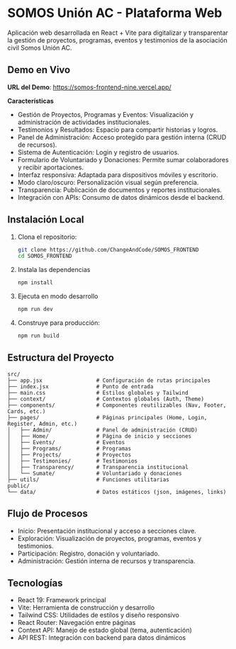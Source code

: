 # SOMOS Unión AC - Plataforma Web

Aplicación web desarrollada en React + Vite para digitalizar y transparentar la gestión de proyectos, programas, eventos y testimonios de la asociación civil Somos Unión AC.

## Demo en Vivo

**URL del Demo**: https://somos-frontend-nine.vercel.app/

**Características**

- Gestión de Proyectos, Programas y Eventos: Visualización y administración de actividades institucionales.
- Testimonios y Resultados: Espacio para compartir historias y logros.
- Panel de Administración: Acceso protegido para gestión interna (CRUD de recursos).
- Sistema de Autenticación: Login y registro de usuarios.
- Formulario de Voluntariado y Donaciones: Permite sumar colaboradores y recibir aportaciones.
- Interfaz responsiva: Adaptada para dispositivos móviles y escritorio.
- Modo claro/oscuro: Personalización visual según preferencia.
- Transparencia: Publicación de documentos y reportes institucionales.
- Integración con APIs: Consumo de datos dinámicos desde el backend.

## Instalación Local

1. Clona el repositorio:
   ```bash
   git clone https://github.com/ChangeAndCode/SOMOS_FRONTEND
   cd SOMOS_FRONTEND
   ```
2. Instala las dependencias
   ```bash
   npm install
   ```
3. Ejecuta en modo desarrollo
   ```bash
   npm run dev
   ```
4. Construye para producción:
   ```bash
   npm run build
   ```

## Estructura del Proyecto

```text
src/
├── app.jsx                 # Configuración de rutas principales
├── index.jsx               # Punto de entrada
├── main.css                # Estilos globales y Tailwind
├── context/                # Contextos globales (Auth, Theme)
├── components/             # Componentes reutilizables (Nav, Footer, Cards, etc.)
├── pages/                  # Páginas principales (Home, Login, Register, Admin, etc.)
│   ├── Admin/              # Panel de administración (CRUD)
│   ├── Home/               # Página de inicio y secciones
│   ├── Events/             # Eventos
│   ├── Programs/           # Programas
│   ├── Projects/           # Proyectos
│   ├── Testimonies/        # Testimonios
│   ├── Transparency/       # Transparencia institucional
│   └── Sumate/             # Voluntariado y donaciones
├── utils/                  # Funciones utilitarias
public/
└── data/                   # Datos estáticos (json, imágenes, links)
```

## Flujo de Procesos

- Inicio: Presentación institucional y acceso a secciones clave.
- Exploración: Visualización de proyectos, programas, eventos y testimonios.
- Participación: Registro, donación y voluntariado.
- Administración: Gestión interna de recursos y transparencia.

## Tecnologías

- React 19: Framework principal
- Vite: Herramienta de construcción y desarrollo
- Tailwind CSS: Utilidades de estilos y diseño responsivo
- React Router: Navegación entre páginas
- Context API: Manejo de estado global (tema, autenticación)
- API REST: Integración con backend para datos dinámicos
